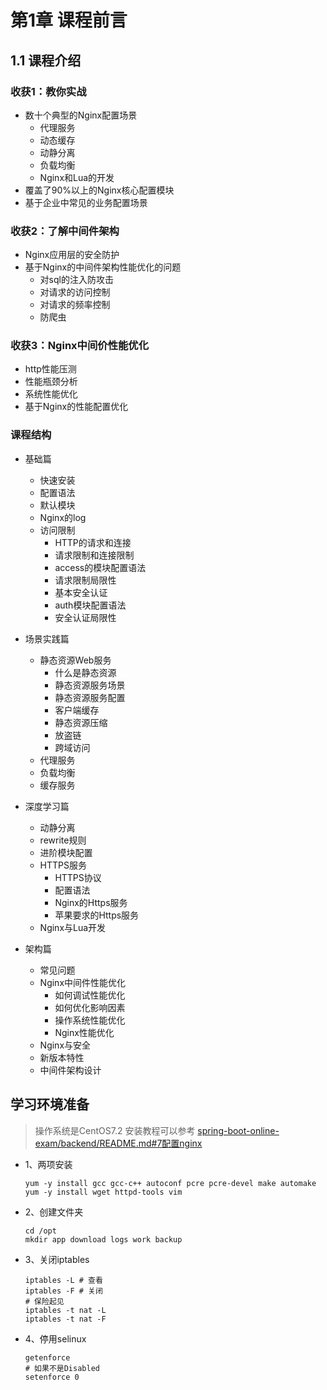 # 第1章 课程前言

## 1.1 课程介绍

### 收获1：教你实战

+ 数十个典型的Nginx配置场景
  + 代理服务
  + 动态缓存
  + 动静分离
  + 负载均衡
  + Nginx和Lua的开发
+ 覆盖了90%以上的Nginx核心配置模块
+ 基于企业中常见的业务配置场景

### 收获2：了解中间件架构

+ Nginx应用层的安全防护
+ 基于Nginx的中间件架构性能优化的问题
  + 对sql的注入防攻击
  + 对请求的访问控制
  + 对请求的频率控制
  + 防爬虫

### 收获3：Nginx中间价性能优化

+ http性能压测
+ 性能瓶颈分析
+ 系统性能优化
+ 基于Nginx的性能配置优化

### 课程结构

+ 基础篇
  + 快速安装
  + 配置语法
  + 默认模块
  + Nginx的log
  + 访问限制
    + HTTP的请求和连接
    + 请求限制和连接限制
    + access的模块配置语法
    + 请求限制局限性
    + 基本安全认证
    + auth模块配置语法
    + 安全认证局限性

+ 场景实践篇
  + 静态资源Web服务
    + 什么是静态资源
    + 静态资源服务场景
    + 静态资源服务配置
    + 客户端缓存
    + 静态资源压缩
    + 放盗链
    + 跨域访问
  + 代理服务
  + 负载均衡
  + 缓存服务

+ 深度学习篇
  + 动静分离
  + rewrite规则
  + 进阶模块配置
  + HTTPS服务
    + HTTPS协议
    + 配置语法
    + Nginx的Https服务
    + 苹果要求的Https服务
  + Nginx与Lua开发

+ 架构篇
  + 常见问题
  + Nginx中间件性能优化
    + 如何调试性能优化
    + 如何优化影响因素
    + 操作系统性能优化
    + Nginx性能优化
  + Nginx与安全
  + 新版本特性
  + 中间件架构设计

## 学习环境准备

> 操作系统是CentOS7.2 安装教程可以参考 [spring-boot-online-exam/backend/README.md#7配置nginx](https://github.com/19920625lsg/spring-boot-online-exam/blob/master/backend/README.md#7配置nginx)

+ 1、两项安装
  ```shell
  yum -y install gcc gcc-c++ autoconf pcre pcre-devel make automake 
  yum -y install wget httpd-tools vim
  ```

+ 2、创建文件夹
  ```shell
  cd /opt
  mkdir app download logs work backup
  ```

+ 3、关闭iptables
  ```shell
  iptables -L # 查看
  iptables -F # 关闭
  # 保险起见
  iptables -t nat -L
  iptables -t nat -F
  ```
+ 4、停用selinux
  ```shell
  getenforce  
  # 如果不是Disabled
  setenforce 0
  ```



